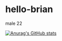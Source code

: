 # hello-brian

male 22

[![Anurag's GitHub stats](https://github-readme-stats.vercel.app/api?username=BriAnWuu&count_private=true&show_icons=true&theme=radical)](https://github.com/anuraghazra/github-readme-stats)
